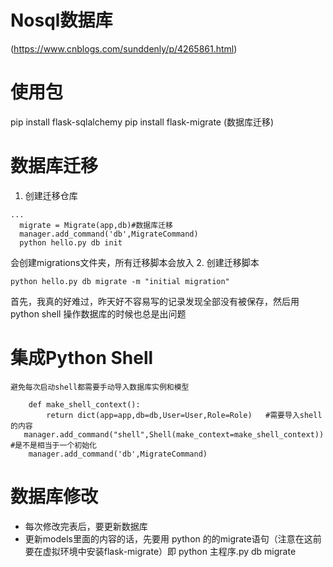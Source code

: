 # Nosql数据库
(https://www.cnblogs.com/sunddenly/p/4265861.html)

# 使用包
  pip install flask-sqlalchemy
  pip install flask-migrate (数据库迁移)

# 数据库迁移
1. 创建迁移仓库
  ```from flask_migrate import Migrate,MigrateCommand
  ...
    migrate = Migrate(app,db)#数据库迁移
    manager.add_command('db',MigrateCommand)
    python hello.py db init
  ```
  会创建migrations文件夹，所有迁移脚本会放入
2. 创建迁移脚本
  ```
  python hello.py db migrate -m "initial migration"
  ```
  
  
  首先，我真的好难过，昨天好不容易写的记录发现全部没有被保存，然后用python shell 操作数据库的时候也总是出问题
  
  # 集成Python Shell
    避免每次启动shell都需要手动导入数据库实例和模型
```
    def make_shell_context():
	    return dict(app=app,db=db,User=User,Role=Role)   #需要导入shell的内容
   manager.add_command("shell",Shell(make_context=make_shell_context))  #是不是相当于一个初始化
    manager.add_command('db',MigrateCommand)
```

# 数据库修改
- 每次修改完表后，要更新数据库
- 更新models里面的内容的话，先要用 python 的的migrate语句（注意在这前要在虚拟环境中安装flask-migrate）即 python 主程序.py db migrate
